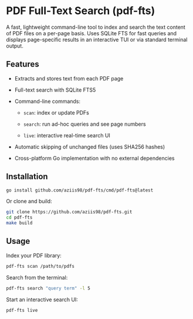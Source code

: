 # PDF Full-Text Search (pdf-fts)

A fast, lightweight command-line tool to index and search the text content of
PDF files on a per-page basis. Uses SQLite FTS for fast queries and displays
page-specific results in an interactive TUI or via standard terminal output.

## Features

-   Extracts and stores text from each PDF page

-   Full-text search with SQLite FTS5

-   Command-line commands:

    -   `scan`: index or update PDFs

    -   `search`: run ad-hoc queries and see page numbers

    -   `live`: interactive real-time search UI

-   Automatic skipping of unchanged files (uses SHA256 hashes)

-   Cross-platform Go implementation with no external dependencies

## Installation

```sh
go install github.com/aziis98/pdf-fts/cmd/pdf-fts@latest
```

Or clone and build:

```sh
git clone https://github.com/aziis98/pdf-fts.git
cd pdf-fts
make build
```

## Usage

Index your PDF library:

```sh
pdf-fts scan /path/to/pdfs
```

Search from the terminal:

```sh
pdf-fts search "query term" -l 5
```

Start an interactive search UI:

```sh
pdf-fts live
```
